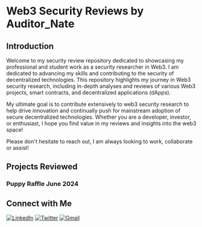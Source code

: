 # Web3 Security Reviews by Auditor_Nate

## Introduction

Welcome to my security review repository dedicated to showcasing my professional and student work as a security researcher in Web3. I am dedicated to advancing my skills and contributing to the security of decentralized technologies. This repository highlights my journey in Web3 security research, including in-depth analyses and reviews of various Web3 projects, smart contracts, and decentralized applications (dApps).

My ultimate goal is to contribute extensively to web3 security research to help drive innovation and continually push for mainstream adoption of secure decentralized technologies. Whether you are a developer, investor, or enthusiast, I hope you find value in my reviews and insights into the web3 space! 

Please don't hesitate to reach out, I am always looking to work, collaborate or assist!

## Projects Reviewed

### Puppy Raffle June 2024 

## Connect with Me

[![LinkedIn](https://img.shields.io/badge/LinkedIn-blue?style=for-the-badge&logo=linkedin)](https://www.linkedin.com/in/nathanael-anderson-7037042b4/)
[![Twitter](https://img.shields.io/badge/Twitter-blue?style=for-the-badge&logo=twitter)](https://x.com/auditor_nate)
[![Gmail](https://img.shields.io/badge/Email-red?style=for-the-badge&logo=gmail)](mailto:nandersonworking@gmail.com)
